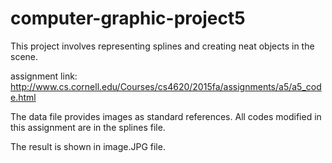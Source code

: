 # computer-graphic-project5
This project involves representing splines and creating neat objects in the scene.

assignment link: http://www.cs.cornell.edu/Courses/cs4620/2015fa/assignments/a5/a5_code.html

The data file provides images as standard references. All codes modified in this assignment are in the splines file.

The result is shown in image.JPG file.
